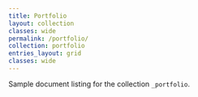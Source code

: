 ```yaml
---
title: Portfolio
layout: collection
classes: wide
permalink: /portfolio/
collection: portfolio
entries_layout: grid
classes: wide
---
```


Sample document listing for the collection `_portfolio`.